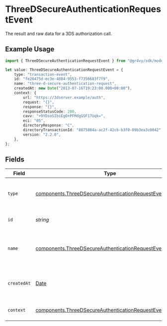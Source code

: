 # ThreeDSecureAuthenticationRequestEvent

The result and raw data for a 3DS authorization call.

## Example Usage

```typescript
import { ThreeDSecureAuthenticationRequestEvent } from "@gr4vy/sdk/models/components";

let value: ThreeDSecureAuthenticationRequestEvent = {
    type: "transaction-event",
    id: "fe26475d-ec3e-4884-9553-f7356683f7f9",
    name: "three-d-secure-authentication-request",
    createdAt: new Date("2013-07-16T19:23:00.000+00:00"),
    context: {
        url: "https://3dserver.example/auth",
        request: "{}",
        response: "{}",
        responseStatusCode: 200,
        cavv: "+9YDsoSIbiEgO+PFMdgGSF17Uqk=",
        eci: "05",
        directoryResponse: "C",
        directoryTransactionId: "8875884a-ac2f-42cb-b3f0-09b3ea3c0042",
        version: "2.2.0",
    },
};
```

## Fields

| Field                                                                                                                                | Type                                                                                                                                 | Required                                                                                                                             | Description                                                                                                                          | Example                                                                                                                              |
| ------------------------------------------------------------------------------------------------------------------------------------ | ------------------------------------------------------------------------------------------------------------------------------------ | ------------------------------------------------------------------------------------------------------------------------------------ | ------------------------------------------------------------------------------------------------------------------------------------ | ------------------------------------------------------------------------------------------------------------------------------------ |
| `type`                                                                                                                               | [components.ThreeDSecureAuthenticationRequestEventType](../../models/components/threedsecureauthenticationrequesteventtype.md)       | :heavy_minus_sign:                                                                                                                   | The type of this resource. Is always `transaction-event`.                                                                            | transaction-event                                                                                                                    |
| `id`                                                                                                                                 | *string*                                                                                                                             | :heavy_minus_sign:                                                                                                                   | The unique identifier for this event.                                                                                                | fe26475d-ec3e-4884-9553-f7356683f7f9                                                                                                 |
| `name`                                                                                                                               | [components.ThreeDSecureAuthenticationRequestEventName](../../models/components/threedsecureauthenticationrequesteventname.md)       | :heavy_minus_sign:                                                                                                                   | The name of this resource. Is always `three-d-secure-authentication-request`.                                                        | three-d-secure-authentication-request                                                                                                |
| `createdAt`                                                                                                                          | [Date](https://developer.mozilla.org/en-US/docs/Web/JavaScript/Reference/Global_Objects/Date)                                        | :heavy_minus_sign:                                                                                                                   | The date and time when this transaction was created in our system.                                                                   | 2013-07-16T19:23:00.000+00:00                                                                                                        |
| `context`                                                                                                                            | [components.ThreeDSecureAuthenticationRequestEventContext](../../models/components/threedsecureauthenticationrequesteventcontext.md) | :heavy_minus_sign:                                                                                                                   | 3DS authentication context.                                                                                                          |                                                                                                                                      |